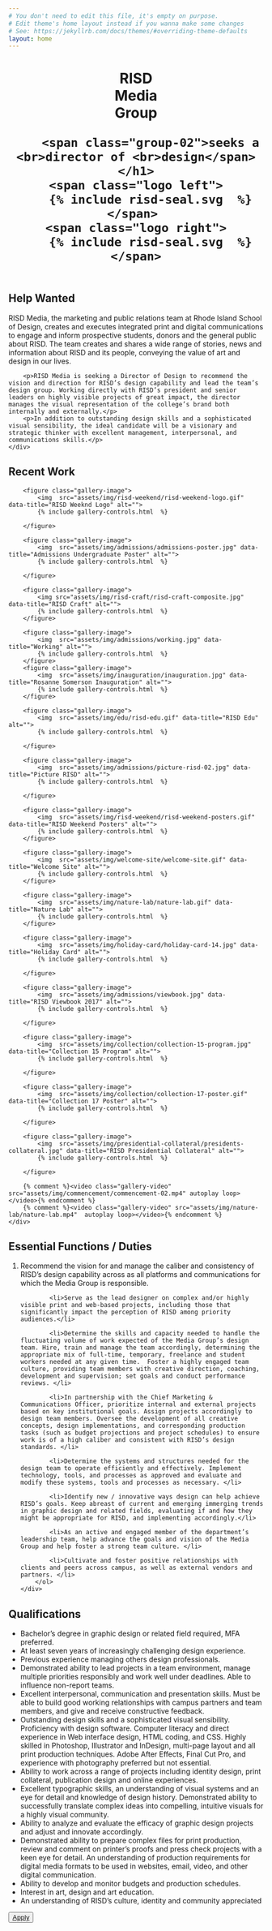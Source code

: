 ```yaml
---
# You don't need to edit this file, it's empty on purpose.
# Edit theme's home layout instead if you wanna make some changes
# See: https://jekyllrb.com/docs/themes/#overriding-theme-defaults
layout: home
---
```

<header class="intro">
	<h1>
		<span class="group-01">RISD <br>Media <br>Group</span> 

		<span class="group-02">seeks a <br>director of <br>design</span>
	</h1>
	<span class="logo left">
		{% include risd-seal.svg  %}
	</span>	
	<span class="logo right">
		{% include risd-seal.svg  %}
	</span>
</header>

<section class="description">
	<h2 class="description__title">Help Wanted</h2>
	<div class="description-text-container">
		<p>RISD Media, the marketing and public relations team at Rhode Island School of Design, creates and executes integrated print and digital communications to engage and inform prospective students, donors and the general public about RISD. The team creates and shares a wide range of stories, news and information about RISD and its people, conveying the value of art and design in our lives.</p>

		<p>RISD Media is seeking a Director of Design to recommend the vision and direction for RISD’s design capability and lead the team’s design group. Working directly with RISD’s president and senior leaders on highly visible projects of great impact, the director manages the visual representation of the college’s brand both internally and externally.</p>
		<p>In addition to outstanding design skills and a sophisticated visual sensibility, the ideal candidate will be a visionary and strategic thinker with excellent management, interpersonal, and communications skills.</p>
	</div>
</section>

<section class="description">
	<h2 class="description__title">Recent Work</h2>
	<div class="gallery-of-work">

		<figure class="gallery-image">
			<img  src="assets/img/risd-weekend/risd-weekend-logo.gif" data-title="RISD Weeknd Logo" alt="">
			{% include gallery-controls.html  %}

		</figure>
		
		<figure class="gallery-image">
			<img  src="assets/img/admissions/admissions-poster.jpg" data-title="Admissions Undergraduate Poster" alt="">
			{% include gallery-controls.html  %}

		</figure>
		
		<figure class="gallery-image">
			<img src="assets/img/risd-craft/risd-craft-composite.jpg" data-title="RISD Craft" alt="">
			{% include gallery-controls.html  %}
		</figure>
		
		<figure class="gallery-image">
			<img  src="assets/img/admissions/working.jpg" data-title="Working" alt="">
			{% include gallery-controls.html  %}
		</figure>
		<figure class="gallery-image">
			<img  src="assets/img/inauguration/inauguration.jpg" data-title="Rosanne Somerson Inauguration" alt="">
			{% include gallery-controls.html  %}
		</figure>

		<figure class="gallery-image">
			<img  src="assets/img/edu/risd-edu.gif" data-title="RISD Edu" alt="">
			{% include gallery-controls.html  %}

		</figure>

		<figure class="gallery-image">
			<img  src="assets/img/admissions/picture-risd-02.jpg" data-title="Picture RISD" alt="">
			{% include gallery-controls.html  %}

		</figure>
		
		<figure class="gallery-image">
			<img  src="assets/img/risd-weekend/risd-weekend-posters.gif" data-title="RISD Weekend Posters" alt="">
			{% include gallery-controls.html  %}
		</figure>
		
		<figure class="gallery-image">
			<img  src="assets/img/welcome-site/welcome-site.gif" data-title="Welcome Site" alt="">
			{% include gallery-controls.html  %}
		</figure>

		<figure class="gallery-image">
			<img  src="assets/img/nature-lab/nature-lab.gif" data-title="Nature Lab" alt="">
			{% include gallery-controls.html  %}
		</figure>
		
		<figure class="gallery-image">
			<img  src="assets/img/holiday-card/holiday-card-14.jpg" data-title="Holiday Card" alt="">
			{% include gallery-controls.html  %}

		</figure>
		
		<figure class="gallery-image">
			<img  src="assets/img/admissions/viewbook.jpg" data-title="RISD Viewbook 2017" alt="">
			{% include gallery-controls.html  %}

		</figure>

		<figure class="gallery-image">
			<img  src="assets/img/collection/collection-15-program.jpg"  data-title="Collection 15 Program" alt="">
			{% include gallery-controls.html  %}

		</figure>

		<figure class="gallery-image">
			<img  src="assets/img/collection/collection-17-poster.gif" data-title="Collection 17 Poster" alt="">
			{% include gallery-controls.html  %}

		</figure>
		
		<figure class="gallery-image">
			<img  src="assets/img/presidential-collateral/presidents-collateral.jpg" data-title="RISD Presidential Collateral" alt="">
			{% include gallery-controls.html  %}

		</figure>

		{% comment %}<video class="gallery-video" src="assets/img/commencement/commencement-02.mp4" autoplay loop></video>{% endcomment %}
		{% comment %}<video class="gallery-video" src="assets/img/nature-lab/nature-lab.mp4"  autoplay loop></video>{% endcomment %}
	</div>
</section>

<section class="description">
	<h2 class="description__title">Essential Functions / Duties</h2>
	<div class="description-text-container">
		<ol>
			<li>Recommend the vision for and manage the caliber and consistency of RISD’s design capability across as all platforms and communications for which the Media Group is responsible. </li>
	
			<li>Serve as the lead designer on complex and/or highly visible print and web-based projects, including those that significantly impact the perception of RISD among priority audiences.</li>
	
			<li>Determine the skills and capacity needed to handle the fluctuating volume of work expected of the Media Group’s design team. Hire, train and manage the team accordingly, determining the appropriate mix of full-time, temporary, freelance and student workers needed at any given time.  Foster a highly engaged team culture, providing team members with creative direction, coaching, development and supervision; set goals and conduct performance reviews. </li>
	
			<li>In partnership with the Chief Marketing & Communications Officer, prioritize internal and external projects based on key institutional goals. Assign projects accordingly to design team members. Oversee the development of all creative concepts, design implementations, and corresponding production tasks (such as budget projections and project schedules) to ensure work is of a high caliber and consistent with RISD’s design standards. </li>
	
			<li>Determine the systems and structures needed for the design team to operate efficiently and effectively. Implement technology, tools, and processes as approved and evaluate and modify these systems, tools and processes as necessary. </li>
	
			<li>Identify new / innovative ways design can help achieve RISD’s goals. Keep abreast of current and emerging immerging trends in graphic design and related fields, evaluating if and how they might be appropriate for RISD, and implementing accordingly.</li>
	
			<li>As an active and engaged member of the department’s leadership team, help advance the goals and vision of the Media Group and help foster a strong team culture. </li>
	
			<li>Cultivate and foster positive relationships with clients and peers across campus, as well as external vendors and partners. </li>
		</ol>
	</div>
</section>

<section class="description">
	<h2 class="description__title">Qualifications</h2>
	<div class="description-text-container">
		<ul>
			 <li>Bachelor’s degree in graphic design or related field required, MFA preferred.</li>
			 <li>At least seven years of increasingly challenging design experience. </li>
			 <li>Previous experience managing others design professionals.</li> 
			 <li>Demonstrated ability to lead projects in a team environment, manage multiple priorities responsibly and work well under deadlines. Able to influence non-report teams.</li>
			 <li>Excellent interpersonal, communication and presentation skills. Must be able to build good working relationships with campus partners and team members, and give and receive constructive feedback.</li>
			<li> Outstanding design skills and a sophisticated visual sensibility. Proficiency with design software. Computer literacy and direct experience in Web interface design, HTML coding, and CSS. Highly skilled in Photoshop, Illustrator and InDesign, multi-page layout and all print production techniques. Adobe After Effects, Final Cut Pro, and experience with photography preferred but not essential.  </li>
			 <li>Ability to work across a range of projects including identity design, print collateral, publication design and online experiences.  </li>
			 <li>Excellent typographic skills, an understanding of visual systems and an eye for detail and knowledge of design history. Demonstrated ability to successfully translate complex ideas into compelling, intuitive visuals for a highly visual community.</li>
			 <li>Ability to analyze and evaluate the efficacy of graphic design projects and adjust and innovate accordingly. </li>
			 <li>Demonstrated ability to prepare complex files for print production, review and comment on printer’s proofs and press check projects with a keen eye for detail. An understanding of production requirements for digital media formats to be used in websites, email, video, and other digital communication.</li>
	 		<li> Ability to develop and monitor budgets and production schedules.</li>
			 <li>Interest in art, design and art education.</li>
			<li>An understanding of RISD’s culture, identity and community appreciated</li>
		</ul>
	</div>
</section>

<section>
	<button class="apply"><a href="">Apply</a></button>
</section>
